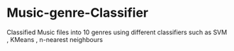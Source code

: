 # Music-genre-Classifier

Classified Music files into 10 genres using different classifiers such as SVM , KMeans , n-nearest neighbours 
